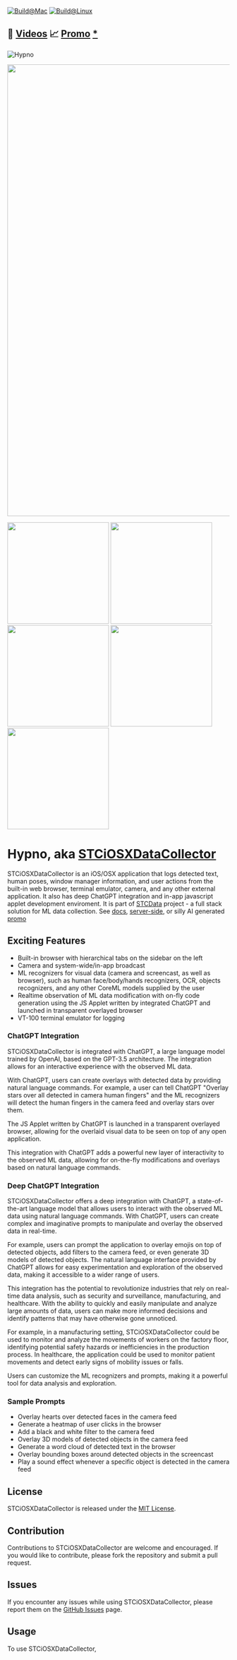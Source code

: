 
[![Build@Mac](https://github.com/STCData/Hypno/actions/workflows/xcodebuild.yml/badge.svg)](https://github.com/STCData/Hypno/actions/workflows/xcodebuild.yml)
[![Build@Linux](https://github.com/STCData/Hypno/actions/workflows/linuxbuild.yml/badge.svg)](https://github.com/STCData/Hypno/actions/workflows/linuxbuild.yml)


## 🎥 [Videos](docs/Videos.md) 📈 [Promo](https://tome.app/stc-9d6/reinventing-the-dream-all-in-one-data-collection-app-with-browser-camera-and-ml-enabled-natural-speech-applet-developer-environment-cleyk2hy3046l5p2mdwgjgbu3?page=cleyk2hzx046n5p2mispa1yrh) [*](https://tome.app/stc-9d6/reinventing-the-dream-all-in-one-data-collection-app-with-browser-camera-and-ml-enabled-natural-speech-applet-developer-environment-cleyk2hy3046l5p2mdwgjgbu3?page=cleyk50zm0aebqt4h0qhu19sg)


![Hypno](https://user-images.githubusercontent.com/309302/227965148-afe71d74-7fb5-445b-b7c5-62be89181b21.png)

 <img src="https://user-images.githubusercontent.com/309302/228348679-6cfacbb0-e2aa-425d-9dd9-8d8c709d076e.mp4" width="1024"> 

<img src="https://user-images.githubusercontent.com/309302/228578080-0a9a29e3-2618-49d2-8154-00a39786ea7b.PNG" width="230">  <img src="https://user-images.githubusercontent.com/309302/228578131-f35564b0-1666-46a8-b6d2-0cf4e800f06a.PNG" width="230">  <img src="https://user-images.githubusercontent.com/309302/228578154-e52a5747-2d23-4602-968b-d14487b9d6e6.PNG" width="230">  <img src="https://user-images.githubusercontent.com/309302/228578161-22dc3469-cc3e-4bb7-a1dd-3c0ce7824336.PNG" width="230"> <img src="https://user-images.githubusercontent.com/309302/228578144-84bbacb2-e1e0-45f8-92f0-521e94a873e7.PNG" width="230"> 


















# Hypno, aka [STCiOSXDataCollector](https://stcdata.github.io/STCData/docs/Collectors/ios.html)

STCiOSXDataCollector is an iOS/OSX application that logs detected text, human poses, window manager information, and user actions from the built-in web browser, terminal emulator, camera, and any other external application. It also has deep ChatGPT integration and in-app javascript applet development enviroment. It is part of [STCData](https://github.com/STCData) project - a full stack solution for ML data collection. See [docs](https://stcdata.github.io/STCData/), [server-side](https://github.com/STCData/STCDataServer), or silly AI generated [promo](https://tome.app/stc-9d6/shoggoth-binding-collaborative-ml-data-preprocessing-with-chat-driven-editing-clfjg4et32cgs9m422fqijwvt)

## Exciting Features

* Built-in browser with hierarchical tabs on the sidebar on the left
* Camera and system-wide/in-app broadcast
* ML recognizers for visual data (camera and screencast, as well as browser), such as human face/body/hands recognizers, OCR, objects recognizers, and any other CoreML models supplied by the user
* Realtime observation of ML data modification with on-fly code generation using the JS Applet written by integrated ChatGPT and launched in transparent overlayed browser
* VT-100 terminal emulator for logging

### ChatGPT Integration

STCiOSXDataCollector is integrated with ChatGPT, a large language model trained by OpenAI, based on the GPT-3.5 architecture. The integration allows for an interactive experience with the observed ML data.

With ChatGPT, users can create overlays with detected data by providing natural language commands. For example, a user can tell ChatGPT "Overlay stars over all detected in camera human fingers" and the ML recognizers will detect the human fingers in the camera feed and overlay stars over them. 

The JS Applet written by ChatGPT is launched in a transparent overlayed browser, allowing for the overlaid visual data to be seen on top of any open application.

This integration with ChatGPT adds a powerful new layer of interactivity to the observed ML data, allowing for on-the-fly modifications and overlays based on natural language commands.

### Deep ChatGPT Integration

STCiOSXDataCollector offers a deep integration with ChatGPT, a state-of-the-art language model that allows users to interact with the observed ML data using natural language commands. With ChatGPT, users can create complex and imaginative prompts to manipulate and overlay the observed data in real-time.

For example, users can prompt the application to overlay emojis on top of detected objects, add filters to the camera feed, or even generate 3D models of detected objects. The natural language interface provided by ChatGPT allows for easy experimentation and exploration of the observed data, making it accessible to a wider range of users.


This integration has the potential to revolutionize industries that rely on real-time data analysis, such as security and surveillance, manufacturing, and healthcare. With the ability to quickly and easily manipulate and analyze large amounts of data, users can make more informed decisions and identify patterns that may have otherwise gone unnoticed.

For example, in a manufacturing setting, STCiOSXDataCollector could be used to monitor and analyze the movements of workers on the factory floor, identifying potential safety hazards or inefficiencies in the production process. In healthcare, the application could be used to monitor patient movements and detect early signs of mobility issues or falls.


Users can customize the ML recognizers and prompts, making it a powerful tool for data analysis and exploration.

### Sample Prompts

- Overlay hearts over detected faces in the camera feed
- Generate a heatmap of user clicks in the browser
- Add a black and white filter to the camera feed
- Overlay 3D models of detected objects in the camera feed
- Generate a word cloud of detected text in the browser
- Overlay bounding boxes around detected objects in the screencast
- Play a sound effect whenever a specific object is detected in the camera feed

## License

STCiOSXDataCollector is released under the [MIT License](https://opensource.org/licenses/MIT).

## Contribution

Contributions to STCiOSXDataCollector are welcome and encouraged. If you would like to contribute, please fork the repository and submit a pull request.

## Issues

If you encounter any issues while using STCiOSXDataCollector, please report them on the [GitHub Issues](https://github.com/USERNAME/REPOSITORY/issues) page.

## Usage

To use STCiOSXDataCollector,


